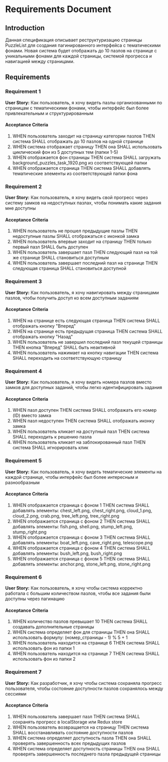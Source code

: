 # Requirements Document

## Introduction

Данная спецификация описывает реструктуризацию страницы PuzzleList для создания пагинированного интерфейса с тематическими фонами. Новая система будет отображать до 10 пазлов на странице с уникальными фонами для каждой страницы, системой прогресса и навигацией между страницами.

## Requirements

### Requirement 1

**User Story:** Как пользователь, я хочу видеть пазлы организованными по страницам с тематическими фонами, чтобы интерфейс был более привлекательным и структурированным

#### Acceptance Criteria

1. WHEN пользователь заходит на страницу категории пазлов THEN система SHALL отображать до 10 пазлов на одной странице
2. WHEN система отображает страницу THEN она SHALL использовать циклический фон из 5 доступных тем (папки 1-5)
3. WHEN отображается фон страницы THEN система SHALL загружать background_puzzles_task_1920.png из соответствующей папки
4. WHEN отображается страница THEN система SHALL добавлять тематические элементы из соответствующей папки фона

### Requirement 2

**User Story:** Как пользователь, я хочу видеть свой прогресс через систему замков на недоступных пазлах, чтобы понимать какие задания мне доступны

#### Acceptance Criteria

1. WHEN пользователь не прошел предыдущие пазлы THEN недоступные пазлы SHALL отображаться с иконкой замка
2. WHEN пользователь впервые заходит на страницу THEN только первый пазл SHALL быть доступен
3. WHEN пользователь завершает пазл THEN следующий пазл на той же странице SHALL становиться доступным
4. WHEN пользователь завершает последний пазл на странице THEN следующая страница SHALL становиться доступной

### Requirement 3

**User Story:** Как пользователь, я хочу навигировать между страницами пазлов, чтобы получить доступ ко всем доступным заданиям

#### Acceptance Criteria

1. WHEN на странице есть следующая страница THEN система SHALL отображать кнопку "Вперед"
2. WHEN на странице есть предыдущая страница THEN система SHALL отображать кнопку "Назад"
3. WHEN пользователь не завершил последний пазл текущей страницы THEN кнопка "Вперед" SHALL быть неактивной
4. WHEN пользователь нажимает на кнопку навигации THEN система SHALL переходить на соответствующую страницу

### Requirement 4

**User Story:** Как пользователь, я хочу видеть номера пазлов вместо замков для доступных заданий, чтобы легко идентифицировать задания

#### Acceptance Criteria

1. WHEN пазл доступен THEN система SHALL отображать его номер (ID) вместо замка
2. WHEN пазл недоступен THEN система SHALL отображать иконку замка
3. WHEN пользователь кликает на доступный пазл THEN система SHALL переходить к решению пазла
4. WHEN пользователь кликает на заблокированный пазл THEN система SHALL игнорировать клик

### Requirement 5

**User Story:** Как пользователь, я хочу видеть тематические элементы на каждой странице, чтобы интерфейс был более интересным и разнообразным

#### Acceptance Criteria

1. WHEN отображается страница с фоном 1 THEN система SHALL добавлять элементы: chest_left.png, chest_right.png, cloud_1.png, cloud_2.png, crab.png, tree_left.png, tree_right.png
2. WHEN отображается страница с фоном 2 THEN система SHALL добавлять элементы: fish.png, shell.png, stump_left.png, stump_right.png
3. WHEN отображается страница с фоном 3 THEN система SHALL добавлять элементы: boat_left.png, cave_right.png, telescope.png
4. WHEN отображается страница с фоном 4 THEN система SHALL добавлять элементы: bush_left.png, bush_right.png
5. WHEN отображается страница с фоном 5 THEN система SHALL добавлять элементы: anchor.png, stone_left.png, stone_right.png

### Requirement 6

**User Story:** Как пользователь, я хочу чтобы система корректно работала с большим количеством пазлов, чтобы все задания были доступны через пагинацию

#### Acceptance Criteria

1. WHEN количество пазлов превышает 10 THEN система SHALL создавать дополнительные страницы
2. WHEN система определяет фон для страницы THEN она SHALL использовать формулу: (номер_страницы - 1) % 5 + 1
3. WHEN пользователь находится на странице 6 THEN система SHALL использовать фон из папки 1
4. WHEN пользователь находится на странице 7 THEN система SHALL использовать фон из папки 2

### Requirement 7

**User Story:** Как разработчик, я хочу чтобы система сохраняла прогресс пользователя, чтобы состояние доступности пазлов сохранялось между сессиями

#### Acceptance Criteria

1. WHEN пользователь завершает пазл THEN система SHALL сохранять прогресс в localStorage или Redux store
2. WHEN пользователь возвращается на страницу THEN система SHALL восстанавливать состояние доступности пазлов
3. WHEN система определяет доступность пазла THEN она SHALL проверять завершенность всех предыдущих пазлов
4. WHEN система определяет доступность страницы THEN она SHALL проверять завершенность последнего пазла предыдущей страницы
